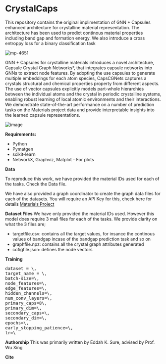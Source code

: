 # CrystalCaps
This repository contains the original implimentation of GNN + Capsules enhanced architecture for crystalline material representation. The architecture has been used to predict continous material properties including band gap and formation energy. We also introduce a cross entroppy loss for a binary classification task


![mp-4651](https://github.com/user-attachments/assets/4f9590f7-c593-4a67-a965-b30613454723)



GNN + Capsules for crystalline materials introduces a novel architecture, Capsule Crystal Graph Networks*, that integrates capsule networks into GNNs to extract node features. By adopting the use capsules to generate multiple embeddings for each atom species, CapsCGNets captures a crystals structural and chemical properties property from different aspects. The use of vector capsules explicitly models part-whole hierarchies between the individual atoms and the crystal in periodic crystalline systems, enabling robust learning of local atomic environments and their interactions. We demonstrate state-of-the-art performance on a number of prediction tasks on the Materials project data and provide interpretable insights into the learned capsule representations.

![image](https://github.com/user-attachments/assets/86ca1c86-cbcd-4333-a259-c37146c67d02)

**Requirements:**
- Python
- Pymatgen
- scikit-learn
- NetworkX, Graphviz, Matplot - For plots

**Data**

To reproduce this work, we have provided the material IDs used for each of the tasks. Check the Data file.

We have also provided a graph coordinator to create the graph data files for each of the datasets. You will require an API Key for this, check here for details [Materials Project](https://next-gen.materialsproject.org/)

**Dataset Files**
We have only provided the material IDs used. However this model does require 3 mail files for each of the tasks. We provide clarity on what the 3 files are;
- targetfile.csv: contains all the target values, for insance the continous values of bandgap incase of the bandgap prediction task and so on
- graphfile.npz: contains all the crystal graph attributes generated
- cofigfile.json: defines the node vectors

**Training**
<pre>dataset = \,
target_name = \,
batch-size=\,
node_features=\,
edge_features=\,
hidden_channels=\,
num_conv_layers=\,
primary_caps=8\,
primary_dim=\,
secondary_caps=\,
secondary_dim=\,
epochs=\,
early_stopping_patience=\,
lr=\ </pre>

**Authorship**
This was primarily written by Eddah K. Sure, advised by Prof. Wu Xing

**Cite**
        








